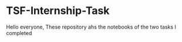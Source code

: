 # TSF-Internship-Task
Hello everyone, 
These repository ahs the notebooks of the two tasks I completed 
